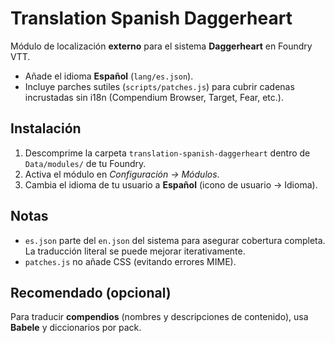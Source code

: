 # Translation Spanish Daggerheart

Módulo de localización **externo** para el sistema **Daggerheart** en Foundry VTT.
- Añade el idioma **Español** (`lang/es.json`).
- Incluye parches sutiles (`scripts/patches.js`) para cubrir cadenas incrustadas sin i18n (Compendium Browser, Target, Fear, etc.).

## Instalación
1. Descomprime la carpeta `translation-spanish-daggerheart` dentro de `Data/modules/` de tu Foundry.
2. Activa el módulo en *Configuración → Módulos*.
3. Cambia el idioma de tu usuario a **Español** (icono de usuario → Idioma).

## Notas
- `es.json` parte del `en.json` del sistema para asegurar cobertura completa. La traducción literal se puede mejorar iterativamente.
- `patches.js` no añade CSS (evitando errores MIME).

## Recomendado (opcional)
Para traducir **compendios** (nombres y descripciones de contenido), usa **Babele** y diccionarios por pack.
